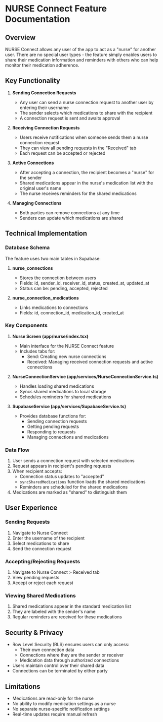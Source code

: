 # NURSE Connect Feature Documentation

## Overview

NURSE Connect allows any user of the app to act as a "nurse" for another user. There are no special user types - the feature simply enables users to share their medication information and reminders with others who can help monitor their medication adherence.

## Key Functionality

1. **Sending Connection Requests**
   - Any user can send a nurse connection request to another user by entering their username
   - The sender selects which medications to share with the recipient
   - A connection request is sent and awaits approval

2. **Receiving Connection Requests**
   - Users receive notifications when someone sends them a nurse connection request
   - They can view all pending requests in the "Received" tab
   - Each request can be accepted or rejected

3. **Active Connections**
   - After accepting a connection, the recipient becomes a "nurse" for the sender
   - Shared medications appear in the nurse's medication list with the original user's name
   - The nurse receives reminders for the shared medications

4. **Managing Connections**
   - Both parties can remove connections at any time
   - Senders can update which medications are shared

## Technical Implementation

### Database Schema

The feature uses two main tables in Supabase:

1. **nurse_connections**
   - Stores the connection between users
   - Fields: id, sender_id, receiver_id, status, created_at, updated_at
   - Status can be: pending, accepted, rejected

2. **nurse_connection_medications**
   - Links medications to connections
   - Fields: id, connection_id, medication_id, created_at

### Key Components

1. **Nurse Screen (app/nurse/index.tsx)**
   - Main interface for the NURSE Connect feature
   - Includes tabs for:
     - Send: Creating new nurse connections
     - Received: Managing received connection requests and active connections

2. **NurseConnectionService (app/services/NurseConnectionService.ts)**
   - Handles loading shared medications
   - Syncs shared medications to local storage
   - Schedules reminders for shared medications

3. **SupabaseService (app/services/SupabaseService.ts)**
   - Provides database functions for:
     - Sending connection requests
     - Getting pending requests
     - Responding to requests
     - Managing connections and medications

### Data Flow

1. User sends a connection request with selected medications
2. Request appears in recipient's pending requests
3. When recipient accepts:
   - Connection status updates to "accepted"
   - `syncSharedMedications` function loads the shared medications
   - Reminders are scheduled for the shared medications
4. Medications are marked as "shared" to distinguish them

## User Experience

### Sending Requests
1. Navigate to Nurse Connect
2. Enter the username of the recipient
3. Select medications to share
4. Send the connection request

### Accepting/Rejecting Requests
1. Navigate to Nurse Connect > Received tab
2. View pending requests
3. Accept or reject each request

### Viewing Shared Medications
1. Shared medications appear in the standard medication list
2. They are labeled with the sender's name
3. Regular reminders are received for these medications

## Security & Privacy

- Row Level Security (RLS) ensures users can only access:
  - Their own connection data
  - Connections where they are the sender or receiver
  - Medication data through authorized connections
- Users maintain control over their shared data
- Connections can be terminated by either party

## Limitations

- Medications are read-only for the nurse
- No ability to modify medication settings as a nurse
- No separate nurse-specific notification settings
- Real-time updates require manual refresh 